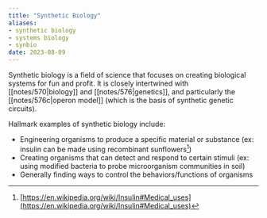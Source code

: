 ```yaml
---
title: "Synthetic Biology"
aliases:
- synthetic biology
- systems biology
- synbio
date: 2023-08-09
---
```

Synthetic biology is a field of science that focuses on creating biological systems for fun and profit. It is closely intertwined with [[notes/570|biology]] and [[notes/576|genetics]], and particularly the [[notes/576c|operon model]] (which is the basis of synthetic genetic circuits).

Hallmark examples of synthetic biology include:
- Engineering organisms to produce a specific material or substance (ex: insulin can be made using recombinant sunflowers[^insulin-production])
- Creating organisms that can detect and respond to certain stimuli (ex: using modified bacteria to probe microorganism communities in soil)
- Generally finding ways to control the behaviors/functions of organisms


[^insulin-production]: [https://en.wikipedia.org/wiki/Insulin#Medical_uses](https://en.wikipedia.org/wiki/Insulin#Medical_uses)
[^gene-policy]: [https://www.genome.gov/about-genomics/policy-issues/Synthetic-Biology](https://www.genome.gov/about-genomics/policy-issues/Synthetic-Biology)